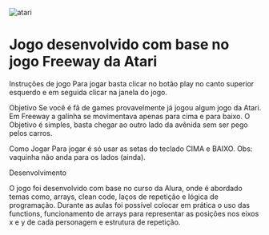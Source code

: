 ![atari](https://user-images.githubusercontent.com/108687467/186008050-27c85a38-2c56-446b-9277-425e2cbbfd19.jpg)

# Jogo desenvolvido com base no jogo Freeway da Atari #

Instruções de jogo
Para jogar basta clicar no botão play no canto superior esquerdo e em seguida clicar na janela do jogo.

Objetivo
Se você é fã de games provavelmente já jogou algum jogo da Atari. Em Freeway a galinha se movimentava apenas para cima e para baixo. O Objetivo é simples, basta chegar ao outro lado da avênida sem ser pego pelos carros.

Como Jogar
Para jogar é só usar as setas do teclado CIMA e BAIXO.
Obs: vaquinha não anda para os lados (ainda).

Desenvolvimento

O jogo foi desenvolvido com base no curso da Alura, onde é abordado temas como, arrays, clean code, laços de repetição e lógica de programação. 
Durante as aulas foi possível colocar em prática o uso das functions, funcionamento de arrays para representar as posições nos eixos x e y de cada personagem e estrutura de repetição.

